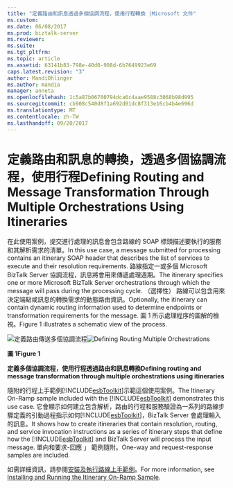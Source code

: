 ```yaml
---
title: "定義路由和訊息透過多個協調流程，使用行程轉換 |Microsoft 文件"
ms.custom: 
ms.date: 06/08/2017
ms.prod: biztalk-server
ms.reviewer: 
ms.suite: 
ms.tgt_pltfrm: 
ms.topic: article
ms.assetid: 63141b83-798e-40d0-908d-6b7649923e69
caps.latest.revision: "3"
author: MandiOhlinger
ms.author: mandia
manager: anneta
ms.openlocfilehash: 1c5a87b06700794dca6c4aae9588c3068b98d995
ms.sourcegitcommit: cb908c540d8f1a692d01dc8f313e16cb4b4e696d
ms.translationtype: MT
ms.contentlocale: zh-TW
ms.lasthandoff: 09/20/2017
---
```

# <a name="defining-routing-and-message-transformation-through-multiple-orchestrations-using-itineraries"></a><span data-ttu-id="36648-102">定義路由和訊息的轉換，透過多個協調流程，使用行程</span><span class="sxs-lookup"><span data-stu-id="36648-102">Defining Routing and Message Transformation Through Multiple Orchestrations Using Itineraries</span></span>
<span data-ttu-id="36648-103">在此使用案例，提交進行處理的訊息會包含路線的 SOAP 標頭描述要執行的服務和其解析需求的清單。</span><span class="sxs-lookup"><span data-stu-id="36648-103">In this use case, a message submitted for processing contains an itinerary SOAP header that describes the list of services to execute and their resolution requirements.</span></span> <span data-ttu-id="36648-104">路線指定一或多個 Microsoft BizTalk Server 協調流程，訊息將會用來傳遞處理週期。</span><span class="sxs-lookup"><span data-stu-id="36648-104">The itinerary specifies one or more Microsoft BizTalk Server orchestrations through which the message will pass during the processing cycle.</span></span> <span data-ttu-id="36648-105">（選擇性） 路線可以包含用來決定端點或訊息的轉換需求的動態路由資訊。</span><span class="sxs-lookup"><span data-stu-id="36648-105">Optionally, the itinerary can contain dynamic routing information used to determine endpoints or transformation requirements for the message.</span></span> <span data-ttu-id="36648-106">圖 1 所示處理程序的圖解的檢視。</span><span class="sxs-lookup"><span data-stu-id="36648-106">Figure 1 illustrates a schematic view of the process.</span></span>  
  
 <span data-ttu-id="36648-107">![定義路由傳送多個協調流程](../esb-toolkit/media/ch3-definingroutingmultipleorchestrations.gif "Ch3 DefiningRoutingMultipleOrchestrations")</span><span class="sxs-lookup"><span data-stu-id="36648-107">![Defining Routing Multiple Orchestrations](../esb-toolkit/media/ch3-definingroutingmultipleorchestrations.gif "Ch3-DefiningRoutingMultipleOrchestrations")</span></span>  
  
 <span data-ttu-id="36648-108">**圖 1**</span><span class="sxs-lookup"><span data-stu-id="36648-108">**Figure 1**</span></span>  
  
 <span data-ttu-id="36648-109">**定義多個協調流程，使用行程透過路由和訊息轉換**</span><span class="sxs-lookup"><span data-stu-id="36648-109">**Defining routing and message transformation through multiple orchestrations using itineraries**</span></span>  
  
 <span data-ttu-id="36648-110">隨附的行程上手範例[!INCLUDE[esbToolkit](../includes/esbtoolkit-md.md)]示範這個使用案例。</span><span class="sxs-lookup"><span data-stu-id="36648-110">The Itinerary On-Ramp sample included with the [!INCLUDE[esbToolkit](../includes/esbtoolkit-md.md)] demonstrates this use case.</span></span> <span data-ttu-id="36648-111">它會顯示如何建立包含解析，路由的行程和服務驗證為一系列的路線步驟定義的引動過程指示如何[!INCLUDE[esbToolkit](../includes/esbtoolkit-md.md)]，BizTalk Server 會處理輸入的訊息。</span><span class="sxs-lookup"><span data-stu-id="36648-111">It shows how to create itineraries that contain resolution, routing, and service invocation instructions as a series of itinerary steps that define how the [!INCLUDE[esbToolkit](../includes/esbtoolkit-md.md)] and BizTalk Server will process the input message.</span></span> <span data-ttu-id="36648-112">單向和要求-回應 」 範例隨附。</span><span class="sxs-lookup"><span data-stu-id="36648-112">One-way and request-response samples are included.</span></span>  
  
 <span data-ttu-id="36648-113">如需詳細資訊，請參閱[安裝及執行路線上手範例](../esb-toolkit/installing-and-running-the-itinerary-on-ramp-sample.md)。</span><span class="sxs-lookup"><span data-stu-id="36648-113">For more information, see [Installing and Running the Itinerary On-Ramp Sample](../esb-toolkit/installing-and-running-the-itinerary-on-ramp-sample.md).</span></span>